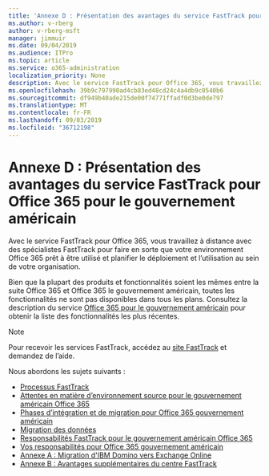 ```yaml
---
title: 'Annexe D : Présentation des avantages du service FastTrack pour Office 365 pour le gouvernement américain'
ms.author: v-rberg
author: v-rberg-msft
manager: jimmuir
ms.date: 09/04/2019
ms.audience: ITPro
ms.topic: article
ms.service: o365-administration
localization_priority: None
description: Avec le service FastTrack pour Office 365, vous travaillez à distance avec des spécialistes FastTrack pour faire en sorte que votre environnement Office 365 prêt à être utilisé et planifier le déploiement et l’utilisation au sein de votre organisation.
ms.openlocfilehash: 39b9c797990ad4cb83ed48cd24c4a4db9c0540b6
ms.sourcegitcommit: df949b40ade215de00f74771ffadf0d3be0de797
ms.translationtype: MT
ms.contentlocale: fr-FR
ms.lasthandoff: 09/03/2019
ms.locfileid: "36712198"
---
```

# <a name="appendix-d---fasttrack-center-benefit-overview-for-office-365-us-government"></a>Annexe D : Présentation des avantages du service FastTrack pour Office 365 pour le gouvernement américain

Avec le service FastTrack pour Office 365, vous travaillez à distance avec des spécialistes FastTrack pour faire en sorte que votre environnement Office 365 prêt à être utilisé et planifier le déploiement et l’utilisation au sein de votre organisation. 
  
Bien que la plupart des produits et fonctionnalités soient les mêmes entre la suite Office 365 et Office 365 le gouvernement américain, toutes les fonctionnalités ne sont pas disponibles dans tous les plans. Consultez la description du service [Office 365 pour le gouvernement américain](https://aka.ms/aboutgovcloud) pour obtenir la liste des fonctionnalités les plus récentes.

> [!NOTE]
> Pour recevoir les services FastTrack, accédez au [site FastTrack](https://go.microsoft.com/fwlink/?linkid=780698) et demandez de l’aide.  

Nous abordons les sujets suivants :
- [Processus FastTrack](O365-fasttrack-process.md) 
- [Attentes en matière d’environnement source pour le gouvernement américain Office 365](US-Gov-appendix-source-environment-expectations.md)   
- [Phases d’intégration et de migration pour Office 365 gouvernement américain](US-Gov-appendix-onboarding-and-migration.md)
- [Migration des données](O365-data-migration.md)    
- [Responsabilités FastTrack pour le gouvernement américain Office 365](US-Gov-appendix-fasttrack-responsibilities.md)   
- [Vos responsabilités pour Office 365 gouvernement américain](US-Gov-appendix-your-responsibilities.md) 
- [Annexe A : Migration d'IBM Domino vers Exchange Online](O365-from-ibm-domino-to-exchange-online.md)   
- [Annexe B : Avantages supplémentaires du centre FastTrack](O365-fasttrack-additional-benefits.md)


